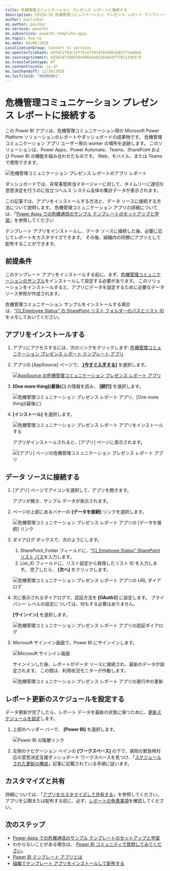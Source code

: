 ```yaml
---
title: 危機管理コミュニケーション プレゼンス レポートに接続する
description: COVID-19 危機管理コミュニケーション プレゼンス レポート テンプレート アプリを取得してインストールする方法、およびデータに接続する方法
author: paulinbar
ms.author: painbar
ms.service: powerbi
ms.subservice: powerbi-template-apps
ms.topic: how-to
ms.date: 04/06/2020
LocalizationGroup: Connect to services
ms.openlocfilehash: e9fd1179dc15776cef701476d38b18823f3a8deb
ms.sourcegitcommit: 8250187368d3de48663eb516a816ff701119b579
ms.translationtype: HT
ms.contentlocale: ja-JP
ms.lasthandoff: 12/10/2020
ms.locfileid: "96998801"
---
```

# <a name="connect-to-the-crisis-communication-presence-report"></a>危機管理コミュニケーション プレゼンス レポートに接続する

この Power BI アプリは、危機管理コミュニケーション用の Microsoft Power Platform ソリューションのレポートやダッシュボードの成果物です。 危機管理コミュニケーション アプリ ユーザー用の worker の場所を追跡します。 このソリューションは、Power Apps、Power Automate、Teams、SharePoint および Power BI の機能を組み合わせたものです。 Web、モバイル、または Teams で使用できます。

![危機管理コミュニケーション プレゼンス レポートのアプリ レポート](media/service-connect-to-crisis-communication-presence-report/service-crisis-communication-presence-report.png)

ダッシュボードでは、非常事態担当マネージャーに対して、タイムリーに適切な意思決定を行うのに役立つヘルス システム全体の集計データが表示されます。

この記事では、アプリをインストールする方法と、データ ソースに接続する方法について説明します。 危機管理コミュニケーション アプリの詳細については、「[Power Apps での危機通信のサンプル テンプレートのセットアップと学習](/powerapps/maker/canvas-apps/sample-crisis-communication-app)」を参照してください

テンプレート アプリをインストールし、データ ソースに接続した後、必要に応じてレポートをカスタマイズできます。 その後、組織内の同僚にアプリとして配布することができます。

## <a name="prerequisites"></a>前提条件

このテンプレート アプリをインストールする前に、まず、[危機管理コミュニケーションのサンプル](/powerapps/maker/canvas-apps/sample-crisis-communication-app)をインストールして設定する必要があります。 このソリューションをインストールすると、アプリにデータを設定するために必要なデータソース参照が作成されます。

危機管理コミュニケーション サンプルをインストールする場合は、["CI_Employee Status" の SharePoint リスト フォルダーのパスとリスト ID](/powerapps/maker/canvas-apps/sample-crisis-communication-app#monitor-office-absences-with-power-bi) をメモしておいてください。

## <a name="install-the-app"></a>アプリをインストールする

1. アプリにアクセスするには、次のリンクをクリックします: [危機管理コミュニケーション プレゼンス レポート テンプレート アプリ](https://appsource.microsoft.com/en-us/product/power-bi/pbi-contentpacks.crisiscomms)

1. アプリの [AppSource] ページで、[ **[今すぐ入手する]**](https://appsource.microsoft.com/en-us/product/power-bi/pbi-contentpacks.crisiscomms) を選択します。

    [![AppSource の危機管理コミュニケーション プレゼンス レポート アプリ](media/service-connect-to-crisis-communication-presence-report/service-crisis-communication-presence-report-app-appsource-get-it-now.png)](https://appsource.microsoft.com/en-us/product/power-bi/pbi-contentpacks.crisiscomms)

1. **[One more thing]\(最後に\)** の情報を読み、 **[続行]** を選択します。

    ![危機管理コミュニケーション プレゼンス レポート アプリ、[One more thing]\(最後に\)](media/service-connect-to-crisis-communication-presence-report/service-crisis-communication-presence-report-1-more-thing.png)

1. **[インストール]** を選択します。 

    ![危機管理コミュニケーション プレゼンス レポート アプリをインストールする](media/service-connect-to-crisis-communication-presence-report/service-crisis-communication-presence-report-select-install.png)

    アプリがインストールされると、[アプリ] ページに表示されます。

   ![[アプリ] ページの危機管理コミュニケーション プレゼンス レポート アプリ](media/service-connect-to-crisis-communication-presence-report/service-crisis-communication-presence-report-app-apps-page-icon.png)

## <a name="connect-to-data-sources"></a>データ ソースに接続する

1. [アプリ] ページでアイコンを選択して、アプリを開きます。


   アプリが開き、サンプル データが表示されます。

1. ページの上部にあるバナーの **[データを接続]** リンクを選択します。

   ![危機管理コミュニケーション プレゼンス レポート アプリの [データを接続] リンク](media/service-connect-to-crisis-communication-presence-report/service-crisis-communication-presence-report-app-connect-data.png)

1. ダイアログ ボックスで、次のようにします。
   1. SharePoint_Folder フィールドに、["CI_Employee Status" SharePoint リスト パス](/powerapps/maker/canvas-apps/sample-crisis-communication-app#monitor-office-absences-with-power-bi)を入力します。
   1. List_ID フィールドに、リスト設定から取得したリスト ID を入力します。 完了したら、 **[次へ]** をクリックします。

   ![危機管理コミュニケーション プレゼンス レポート アプリの URL ダイアログ](media/service-connect-to-crisis-communication-presence-report/service-crisis-communication-presence-report-app-url-dialog.png)

1. 次に表示されるダイアログで、認証方法を **[OAuth2]** に設定します。 プライバシー レベルの設定については、何もする必要はありません。

   **[サインイン]** を選択します。

   ![危機管理コミュニケーション プレゼンス レポート アプリの認証ダイアログ](media/service-connect-to-crisis-communication-presence-report/service-crisis-communication-presence-report-app-authentication-dialog.png)

1. Microsoft サインイン画面で、Power BI にサインインします。

   ![Microsoft サインイン画面](media/service-connect-to-crisis-communication-presence-report/service-crisis-communication-presence-report-app-microsoft-login.png)

   サインインした後、レポートがデータ ソースに接続され、最新のデータが設定されます。 この間は、利用状況モニターが作動します。

   ![危機管理コミュニケーション プレゼンス レポート アプリの進行中の更新](media/service-connect-to-crisis-communication-presence-report/service-crisis-communication-presence-report-app-refresh-monitor.png)

## <a name="schedule-report-refresh"></a>レポート更新のスケジュールを設定する

データ更新が完了したら、レポート データを最新の状態に保つために、[更新スケジュールを設定](../connect-data/refresh-scheduled-refresh.md)します。

1. 上部のヘッダー バーで、 **[Power BI]** を選択します。

   ![Power BI の階層リンク](media/service-connect-to-crisis-communication-presence-report/service-crisis-communication-presence-report-app-powerbi-breadcrumb.png)

1. 左側のナビゲーション ペインの **[ワークスペース]** の下で、病院の緊急時対応の意思決定支援ダッシュボード ワークスペースを見つけ、「[スケジュールされた更新の構成](../connect-data/refresh-scheduled-refresh.md)」記事に記載されている手順に従います。

## <a name="customize-and-share"></a>カスタマイズと共有

詳細については、「[アプリをカスタマイズして共有する](../connect-data/service-template-apps-install-distribute.md#customize-and-share-the-app)」を参照してください。 アプリを公開または配布する前に、必ず、[レポートの免責事項](../create-reports/sample-covid-19-us.md#disclaimers)を確認してください。

## <a name="next-steps"></a>次のステップ
* [Power Apps での危機通信のサンプル テンプレートのセットアップと学習](/powerapps/maker/canvas-apps/sample-crisis-communication-app)
* わからないことがある場合は、 [Power BI コミュニティで質問してみてください](https://community.powerbi.com/)。
* [Power BI テンプレート アプリとは](../connect-data/service-template-apps-overview.md)
* [組織でテンプレート アプリをインストールして配布する](../connect-data/service-template-apps-install-distribute.md)
